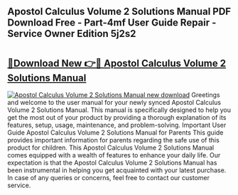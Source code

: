 ## Apostol Calculus Volume 2 Solutions Manual PDF Download Free - Part-4mf User Guide Repair - Service Owner Edition 5j2s2

# <h2><a href="http://bc48774.oget.top/?id=Apostol+Calculus+Volume+2+Solutions+Manual">🔗Download New 👉🔴 Apostol Calculus Volume 2 Solutions Manual</a></h2>

[![Apostol Calculus Volume 2 Solutions Manual new download](https://i.imgur.com/5g1atiW.png)](http://bc48774.oget.top/?id=Apostol+Calculus+Volume+2+Solutions+Manual)
Greetings and welcome to the user manual for your newly synced Apostol Calculus Volume 2 Solutions Manual. This manual is specifically designed to help you get the most out of your product by providing a thorough explanation of its features, setup, usage, maintenance, and problem-solving. Important User Guide Apostol Calculus Volume 2 Solutions Manual for Parents This guide provides important information for parents regarding the safe use of this product for children. This Apostol Calculus Volume 2 Solutions Manual comes equipped with a wealth of features to enhance your daily life. Our expectation is that the Apostol Calculus Volume 2 Solutions Manual has been instrumental in helping you get acquainted with your latest purchase. In case of any queries or concerns, feel free to contact our customer service.
